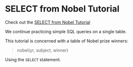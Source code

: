 # SELECT from Nobel Tutorial
Check out the [SELECT from Nobel Tutorial](https://sqlzoo.net/wiki/SELECT_from_Nobel_Tutorial)

We continue practicing simple SQL queries on a single table.

This tutorial is concerned with a table of Nobel prize winners:

>nobel(yr, subject, winner)

Using the `SELECT` statement.
